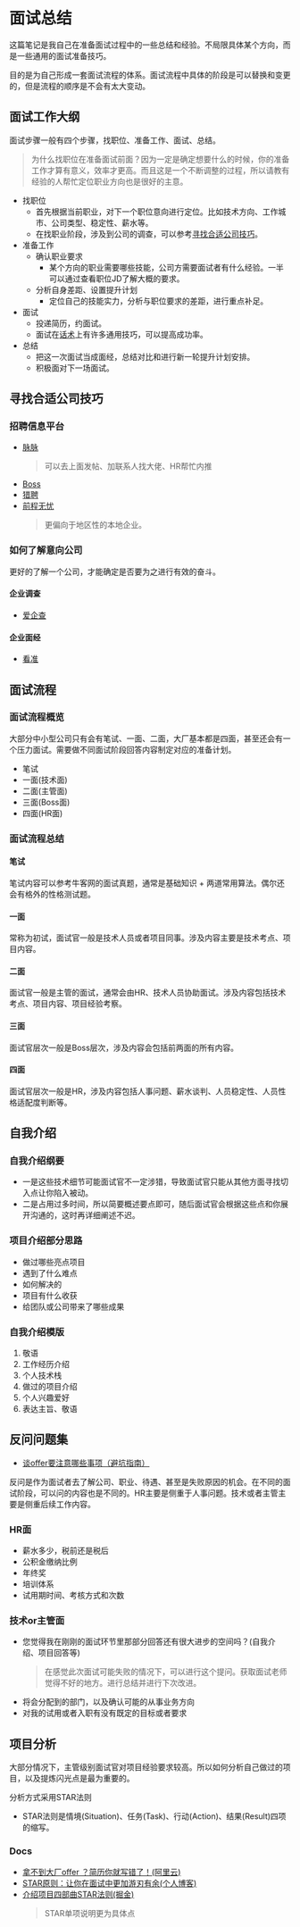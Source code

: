 # 面试总结
这篇笔记是我自己在准备面试过程中的一些总结和经验。不局限具体某个方向，而是一些通用的面试准备技巧。

目的是为自己形成一套面试流程的体系。面试流程中具体的阶段是可以替换和变更的，但是流程的顺序是不会有太大变动。

## 面试工作大纲
面试步骤一般有四个步骤，找职位、准备工作、面试、总结。
> 为什么找职位在准备面试前面？因为一定是确定想要什么的时候，你的准备工作才算有意义，效率才更高。而且这是一个不断调整的过程，所以请教有经验的人帮忙定位职业方向也是很好的主意。

- 找职位
  - 首先根据当前职业，对下一个职位意向进行定位。比如技术方向、工作城市、公司类型、稳定性、薪水等。
  - 在找职业阶段，涉及到公司的调查，可以参考[寻找合适公司技巧](./InterviewReview#寻找合适公司技巧)。
- 准备工作
  - 确认职业要求
    - 某个方向的职业需要哪些技能，公司方需要面试者有什么经验。一半可以通过查看职位JD了解大概的要求。
  - 分析自身差距、设置提升计划
    - 定位自己的技能实力，分析与职位要求的差距，进行重点补足。
- 面试
  - 投递简历，约面试。
  - 面试在[话术](./InterviewReview#面试话术)上有许多通用技巧，可以提高成功率。
- 总结
  - 把这一次面试当成面经，总结对比和进行新一轮提升计划安排。
  - 积极面对下一场面试。

## 寻找合适公司技巧
### 招聘信息平台
- [脉脉](https://maimai.cn/)
  > 可以去上面发帖、加联系人找大佬、HR帮忙内推
- [Boss](https://www.zhipin.com/hefei/?ka=header-home-logo)
- [猎聘](https://www.liepin.com/)
- [前程无忧](https://www.51job.com/)
  > 更偏向于地区性的本地企业。

### 如何了解意向公司
更好的了解一个公司，才能确定是否要为之进行有效的奋斗。

#### 企业调查
- [爱企查](https://aiqicha.baidu.com/)

#### 企业面经
- [看准](https://www.kanzhun.com/)

## 面试流程
### 面试流程概览
大部分中小型公司只有会有笔试、一面、二面，大厂基本都是四面，甚至还会有一个压力面试。需要做不同面试阶段回答内容制定对应的准备计划。 

- 笔试
- 一面(技术面)
- 二面(主管面)
- 三面(Boss面)
- 四面(HR面)

### 面试流程总结
#### 笔试
笔试内容可以参考牛客网的面试真题，通常是基础知识 + 两道常用算法。偶尔还会有格外的性格测试题。

#### 一面
常称为初试，面试官一般是技术人员或者项目同事。涉及内容主要是技术考点、项目内容。

#### 二面
面试官一般是主管的面试，通常会由HR、技术人员协助面试。涉及内容包括技术考点、项目内容、项目经验考察。

#### 三面
面试官层次一般是Boss层次，涉及内容会包括前两面的所有内容。

#### 四面
面试官层次一般是HR，涉及内容包括人事问题、薪水谈判、人员稳定性、人员性格适配度判断等。

## 自我介绍
### 自我介绍纲要
- 一是这些技术细节可能面试官不一定涉猎，导致面试官只能从其他方面寻找切入点让你陷入被动。
- 二是占用过多时间，所以简要概述要点即可，随后面试官会根据这些点和你展开沟通的，这时再详细阐述不迟。

### 项目介绍部分思路
- 做过哪些亮点项目
- 遇到了什么难点
- 如何解决的
- 项目有什么收获
- 给团队或公司带来了哪些成果

### 自我介绍模版
1. 敬语
2. 工作经历介绍
3. 个人技术栈
4. 做过的项目介绍
5. 个人兴趣爱好
6. 表达主旨、敬语

## 反问问题集
- [谈offer要注意哪些事项（避坑指南）](https://fe.ecool.fun/article-detail/I46LJG)

反问是作为面试者去了解公司、职业、待遇、甚至是失败原因的机会。在不同的面试阶段，可以问的内容也是不同的。HR主要是侧重于人事问题。技术或者主管主要是侧重后续工作内容。

### HR面
- 薪水多少，税前还是税后
- 公积金缴纳比例
- 年终奖
- 培训体系
- 试用期时间、考核方式和次数

### 技术or主管面
- 您觉得我在刚刚的面试环节里那部分回答还有很大进步的空间吗？(自我介绍、项目回答等)
  > 在感觉此次面试可能失败的情况下，可以进行这个提问。获取面试老师觉得不好的地方。进行总结并进行下次改进。
- 将会分配到的部门，以及确认可能的从事业务方向
- 对我的试用或者入职有没有既定的目标或者要求

## 项目分析
大部分情况下，主管级别面试官对项目经验要求较高。所以如何分析自己做过的项目，以及提炼闪光点是最为重要的。

分析方式采用STAR法则
- STAR法则是情境(Situation)、任务(Task)、行动(Action)、结果(Result)四项的缩写。

### Docs
- [拿不到大厂offer ？简历你就写错了！(阿里云)](https://developer.aliyun.com/article/759897)
- [STAR原则：让你在面试中更加游刃有余(个人博客)](https://viprs.github.io/gitbook_crack_interview/%E9%9D%A2%E8%AF%95%E6%96%B9%E6%B3%95/STAR%E5%8E%9F%E5%88%99.html)
- [介绍项目四部曲STAR法则(掘金)](https://juejin.cn/post/7103907929270517773)
  > STAR单项说明更为具体点